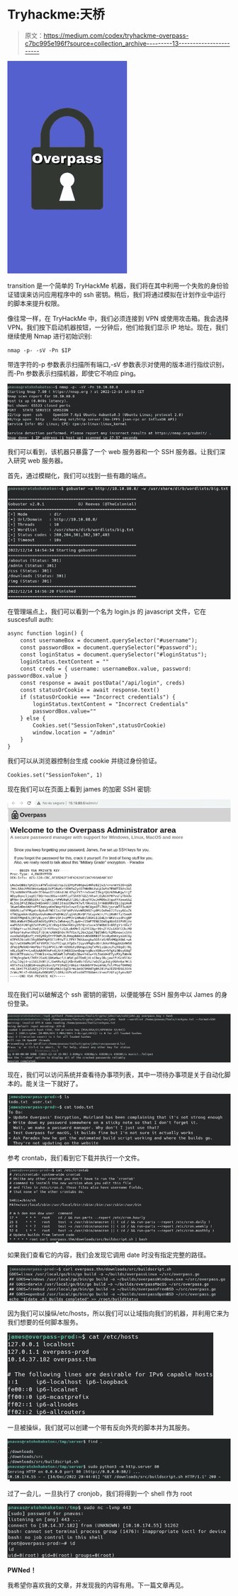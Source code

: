# Tryhackme:天桥

> 原文：<https://medium.com/codex/tryhackme-overpass-c7bc995e196f?source=collection_archive---------13----------------------->

![](img/6c591dc8adef66056f2667570ab03908.png)

transition 是一个简单的 TryHackMe 机器，我们将在其中利用一个失败的身份验证错误来访问应用程序中的 ssh 密钥。稍后，我们将通过模拟在计划作业中运行的脚本来提升权限。

像往常一样，在 TryHackMe 中，我们必须连接到 VPN 或使用攻击箱。我会选择 VPN。我们按下启动机器按钮，一分钟后，他们给我们显示 IP 地址。现在，我们继续使用 Nmap 进行初始识别:

```
nmap -p- -sV -Pn $IP
```

带连字符的-p 参数表示扫描所有端口,-sV 参数表示对使用的版本进行指纹识别，而-Pn 参数表示扫描机器，即使它不响应 ping。

![](img/00bdcd7fb9e0515eda395b82e278b159.png)

我们可以看到，该机器只暴露了一个 web 服务器和一个 SSH 服务器。让我们深入研究 web 服务器。

首先，通过模糊化，我们可以找到一些有趣的端点。

![](img/4bb68ee707bf1b65bd65a3e1887a8e3b.png)

在管理端点上，我们可以看到一个名为 login.js 的 javascript 文件，它在 suscesfull auth:

```
async function login() {
    const usernameBox = document.querySelector("#username");
    const passwordBox = document.querySelector("#password");
    const loginStatus = document.querySelector("#loginStatus");
    loginStatus.textContent = ""
    const creds = { username: usernameBox.value, password: passwordBox.value }
    const response = await postData("/api/login", creds)
    const statusOrCookie = await response.text()
    if (statusOrCookie === "Incorrect credentials") {
        loginStatus.textContent = "Incorrect Credentials"
        passwordBox.value=""
    } else {
        Cookies.set("SessionToken",statusOrCookie)
        window.location = "/admin"
    }
}
```

我们可以从浏览器控制台生成 cookie 并绕过身份验证。

```
Cookies.set("SessionToken", 1)
```

现在我们可以在页面上看到 james 的加密 SSH 密钥:

![](img/a00ebe36a7423f32ec554c27f4c5b69b.png)

现在我们可以破解这个 ssh 密钥的密钥，以便能够在 SSH 服务中以 James 的身份登录。

![](img/6d1b53ac6de2223c5a3c49755f2dbf3d.png)

现在，我们可以访问系统并查看待办事项列表，其中一项待办事项是关于自动化脚本的。能关注一下就好了。

![](img/44fda06c2d4c1289bbb0cddcffd5060a.png)

参考 crontab，我们看到它下载并执行一个文件。

![](img/c469e1f7404488da1bac56909dda09b3.png)

如果我们查看它的内容，我们会发现它调用 date 时没有指定完整的路径。

![](img/cf2515cbf4ff842b49b777758a975483.png)

因为我们可以操纵/etc/hosts，所以我们可以让域指向我们的机器，并利用它来为我们想要的任何脚本服务。

![](img/9ea425e271bdd6bccbd0a68058275775.png)

一旦被操纵，我们就可以创建一个带有反向外壳的脚本并为其服务。

![](img/7ff3cd0d6ad432adcd74656b128a2bbb.png)

过了一会儿，一旦执行了 cronjob，我们将得到一个 shell 作为 root

![](img/20a04586d306bdbb98b075f948e0f8a9.png)

**PWNed！**

我希望你喜欢我的文章，并发现我的内容有用。下一篇文章再见。